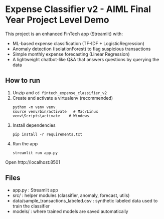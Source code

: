 # Expense Classifier v2 - AIML Final Year Project Level Demo

This project is an enhanced FinTech app (Streamlit) with:
- ML-based expense classification (TF-IDF + LogisticRegression)
- Anomaly detection (IsolationForest) to flag suspicious transactions
- Simple monthly expense forecasting (Linear Regression)
- A lightweight chatbot-like Q&A that answers questions by querying the data

## How to run

1. Unzip and `cd fintech_expense_classifier_v2`
2. Create and activate a virtualenv (recommended)
   ```
   python -m venv venv
   source venv/bin/activate   # Mac/Linux
   venv\Scripts\activate    # Windows
   ```
3. Install dependencies
   ```
   pip install -r requirements.txt
   ```
4. Run the app
   ```
   streamlit run app.py
   ```

Open http://localhost:8501

## Files
- app.py : Streamlit app
- src/ : helper modules (classifier, anomaly, forecast, utils)
- data/sample_transactions_labeled.csv : synthetic labeled data used to train the classifier
- models/ : where trained models are saved automatically

